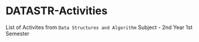 # DATASTR-Activities

List of Activites from `Data Structures and Algorithm` Subject - 2nd Year 1st Semester
